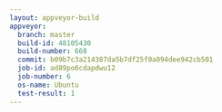 ```yaml
---
layout: appveyor-build
appveyor:
  branch: master
  build-id: 48105430
  build-number: 668
  commit: b09b7c3a214387da5b7df25f0a094dee942cb501
  job-id: ad89po6cdapdwu12
  job-number: 6
  os-name: Ubuntu
  test-result: 1
---
```


